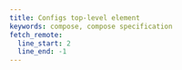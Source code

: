 ```yaml
---
title: Configs top-level element
keywords: compose, compose specification
fetch_remote:
  line_start: 2
  line_end: -1
---
```

